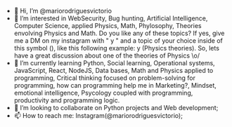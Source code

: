 - 👋 Hi, I’m @mariorodriguesvictorio
- 👀 I’m interested in WebSecurity, Bug hunting, Artificial Intelligence, Computer Science, applied Physics, Math, Phylosophy, Theories envolving Physics and Math. Do you like any of these topics? If yes, give me a DM on my instagram with " y " and a topic of your choice inside of this symbol (), like this following example: y (Physics theories). So, lets have a great discussion about one of the theories of Physics \o/
- 🌱 I’m currently learning Python, Social learning, Operational systems, JavaScript, React, NodeJS, Data bases, Math and Physics applied to programming, Critical thinking focused on problem-solving for programming, how can programming help me in Marketing?, Mindset, emotional intelligence, Psycology coupled with programming, productivity and programming logic. 
- 💞️ I’m looking to collaborate on Python projects and Web development;
- 📫 How to reach me: Instagram(@mariorodriguesvictorio);

<!---
mariorodriguesvictorio/mariorodriguesvictorio is a ✨ special ✨ repository because its `README.md` (this file) appears on your GitHub profile.
You can click the Preview link to take a look at your changes.
--->
